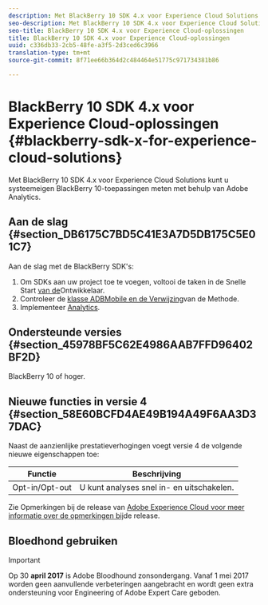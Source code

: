```yaml
---
description: Met BlackBerry 10 SDK 4.x voor Experience Cloud Solutions kunt u systeemeigen BlackBerry 10-toepassingen meten met behulp van Adobe Analytics.
seo-description: Met BlackBerry 10 SDK 4.x voor Experience Cloud Solutions kunt u systeemeigen BlackBerry 10-toepassingen meten met behulp van Adobe Analytics
seo-title: BlackBerry 10 SDK 4.x voor Experience Cloud-oplossingen
title: BlackBerry 10 SDK 4.x voor Experience Cloud-oplossingen
uuid: c336db33-2cb5-48fe-a3f5-2d3ced6c3966
translation-type: tm+mt
source-git-commit: 8f71ee66b364d2c484464e51775c971734381b86

---
```



# BlackBerry 10 SDK 4.x voor Experience Cloud-oplossingen {#blackberry-sdk-x-for-experience-cloud-solutions}

Met BlackBerry 10 SDK 4.x voor Experience Cloud Solutions kunt u systeemeigen BlackBerry 10-toepassingen meten met behulp van Adobe Analytics.

## Aan de slag {#section_DB6175C7BD5C41E3A7D5DB175C5E01C7}

Aan de slag met de BlackBerry SDK&#39;s:

1. Om SDKs aan uw project toe te voegen, voltooi de taken in de Snelle Start [van de](/help/blackberry/dev-qs.md)Ontwikkelaar.
1. Controleer de [klasse ADBMobile en de Verwijzing](/help/blackberry/methods.md)van de Methode.
1. Implementeer [Analytics](/help/blackberry/analytics.md).

## Ondersteunde versies {#section_45978BF5C62E4986AAB7FFD96402BF2D}

BlackBerry 10 of hoger.

## Nieuwe functies in versie 4 {#section_58E60BCFD4AE49B194A49F6AA3D37DAC}

Naast de aanzienlijke prestatieverhogingen voegt versie 4 de volgende nieuwe eigenschappen toe:

| Functie | Beschrijving |
|--- |--- |
| Opt-in/Opt-out | U kunt analyses snel in- en uitschakelen. |

Zie Opmerkingen bij de release van [Adobe Experience Cloud voor meer informatie over de opmerkingen bij](https://marketing.adobe.com/resources/help/en_US/whatsnew/)de release.

## Bloedhond gebruiken

>[!IMPORTANT]
>
>Op 30 **april 2017** is Adobe Bloodhound zonsondergang. Vanaf 1 mei 2017 worden geen aanvullende verbeteringen aangebracht en wordt geen extra ondersteuning voor Engineering of Adobe Expert Care geboden.
